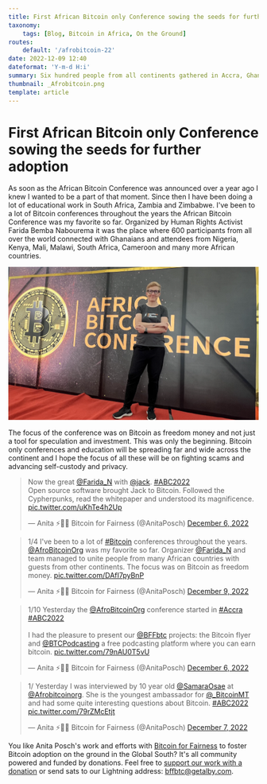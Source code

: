 ```yaml
---
title: First African Bitcoin only Conference sowing the seeds for further adoption
taxonomy:
    tags: [Blog, Bitcoin in Africa, On the Ground]
routes:
    default: '/afrobitcoin-22'
date: 2022-12-09 12:40
dateformat: 'Y-m-d H:i'
summary: Six hundred people from all continents gathered in Accra, Ghana for the first African Bitcoin conference including Jack Dorsey former CEO of Twitter.
thumbnail: _Afrobitcoin.png
template: article
---
```



# First African Bitcoin only Conference sowing the seeds for further adoption

As soon as the African Bitcoin Conference was announced over a year ago I knew I wanted to be a part of that moment. Since then I have been doing a lot of educational work in South Africa, Zambia and Zimbabwe. I've been to a lot of Bitcoin conferences throughout the years the African Bitcoin Conference was my favorite so far. Organized by Human Rights Activist Farida Bemba Nabourema it was the place where 600 participants from all over the world connected with Ghanaians and attendees from Nigeria, Kenya, Mali, Malawi, South Africa, Cameroon and many more African countries.

![](_Afrobitcoin.png)

The focus of the conference was on Bitcoin as freedom money and not just a tool for speculation and investment. This was only the beginning. Bitcoin only conferences and education will be spreading far and wide across the continent and I hope the focus of all these will be on fighting scams and advancing self-custody and privacy.

<blockquote class="twitter-tweet"><p lang="en" dir="ltr">Now the great <a href="https://twitter.com/Farida_N?ref_src=twsrc%5Etfw">@Farida_N</a> with <a href="https://twitter.com/jack?ref_src=twsrc%5Etfw">@jack</a>. <a href="https://twitter.com/hashtag/ABC2022?src=hash&amp;ref_src=twsrc%5Etfw">#ABC2022</a><br>Open source software brought Jack to Bitcoin. Followed the Cypherpunks, read the whitepaper and understood its magnificence. <a href="https://t.co/uKhTe4h2Up">pic.twitter.com/uKhTe4h2Up</a></p>&mdash; Anita ⚡🏳️‍🌈 Bitcoin for Fairness (@AnitaPosch) <a href="https://twitter.com/AnitaPosch/status/1600076366887591937?ref_src=twsrc%5Etfw">December 6, 2022</a></blockquote> <script async src="https://platform.twitter.com/widgets.js" charset="utf-8"></script>

<blockquote class="twitter-tweet"><p lang="en" dir="ltr">1/4 I&#39;ve been to a lot of <a href="https://twitter.com/hashtag/Bitcoin?src=hash&amp;ref_src=twsrc%5Etfw">#Bitcoin</a> conferences throughout the years. <a href="https://twitter.com/AfroBitcoinOrg?ref_src=twsrc%5Etfw">@AfroBitcoinOrg</a> was my favorite so far. Organizer <a href="https://twitter.com/Farida_N?ref_src=twsrc%5Etfw">@Farida_N</a> and team managed to unite people from many African countries with guests from other continents. The focus was on Bitcoin as freedom money. <a href="https://t.co/DAfI7pyBnP">pic.twitter.com/DAfI7pyBnP</a></p>&mdash; Anita ⚡🏳️‍🌈 Bitcoin for Fairness (@AnitaPosch) <a href="https://twitter.com/AnitaPosch/status/1601244314767597571?ref_src=twsrc%5Etfw">December 9, 2022</a></blockquote> <script async src="https://platform.twitter.com/widgets.js" charset="utf-8"></script>

<blockquote class="twitter-tweet"><p lang="en" dir="ltr">1/10 Yesterday the <a href="https://twitter.com/AfroBitcoinOrg?ref_src=twsrc%5Etfw">@AfroBitcoinOrg</a> conference started in <a href="https://twitter.com/hashtag/Accra?src=hash&amp;ref_src=twsrc%5Etfw">#Accra</a> <a href="https://twitter.com/hashtag/ABC2022?src=hash&amp;ref_src=twsrc%5Etfw">#ABC2022</a> <br><br>I had the pleasure to present our <a href="https://twitter.com/BFFbtc?ref_src=twsrc%5Etfw">@BFFbtc</a> projects: the Bitcoin flyer and <a href="https://twitter.com/BTCPodcasting?ref_src=twsrc%5Etfw">@BTCPodcasting</a> a free podcasting platform where you can earn bitcoin. <a href="https://t.co/79nAU0T5vU">pic.twitter.com/79nAU0T5vU</a></p>&mdash; Anita ⚡🏳️‍🌈 Bitcoin for Fairness (@AnitaPosch) <a href="https://twitter.com/AnitaPosch/status/1600026279398490114?ref_src=twsrc%5Etfw">December 6, 2022</a></blockquote> <script async src="https://platform.twitter.com/widgets.js" charset="utf-8"></script>

<blockquote class="twitter-tweet"><p lang="en" dir="ltr">1/ Yesterday I was interviewed by 10 year old <a href="https://twitter.com/SamaraOsae?ref_src=twsrc%5Etfw">@SamaraOsae</a> at <a href="https://twitter.com/AfroBitcoinOrg?ref_src=twsrc%5Etfw">@Afrobitcoinorg</a>. She is the youngest ambassador for <a href="https://twitter.com/_BitcoinMt?ref_src=twsrc%5Etfw">@_BitcoinMT</a> and had some quite interesting questions about Bitcoin. <a href="https://twitter.com/hashtag/ABC2022?src=hash&amp;ref_src=twsrc%5Etfw">#ABC2022</a> <a href="https://t.co/79rZMcEtjt">pic.twitter.com/79rZMcEtjt</a></p>&mdash; Anita ⚡🏳️‍🌈 Bitcoin for Fairness (@AnitaPosch) <a href="https://twitter.com/AnitaPosch/status/1600441876171182080?ref_src=twsrc%5Etfw">December 7, 2022</a></blockquote> <script async src="https://platform.twitter.com/widgets.js" charset="utf-8"></script>


You like Anita Posch's work and efforts with [Bitcoin for Fairness](https://bffbtc.org) to foster Bitcoin adoption on the ground in the Global South? It's all community powered and funded by donations. Feel free to [support our work with a donation](https://anita.link/donate) or send sats to our Lightning address: bffbtc@getalby.com.

